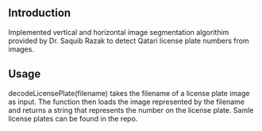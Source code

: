 ## Introduction
Implemented vertical and horizontal image segmentation algorithim provided by Dr. Saquib Razak to detect Qatari license plate numbers from images. 

## Usage
decodeLicensePlate(filename) takes the filename of a license plate image as input. The function then loads the image represented by the filename and returns a string that represents the number on the license plate. Samle license plates can be found in the repo.